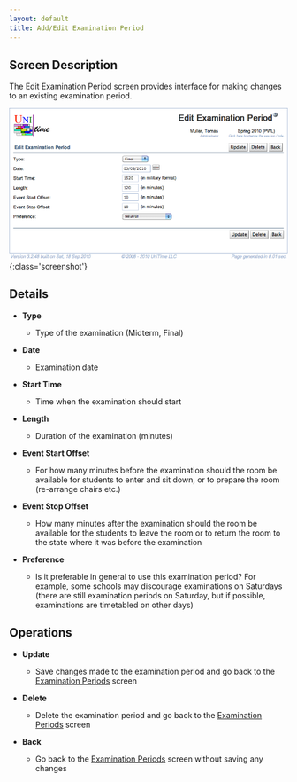 ```yaml
---
layout: default
title: Add/Edit Examination Period
---
```



## Screen Description

The Edit Examination Period screen provides interface for making changes to an existing examination period.

![Edit Examination Period](images/edit-examination-period-1.png){:class='screenshot'}

## Details

* **Type**
	* Type of the examination (Midterm, Final)

* **Date**
	* Examination date

* **Start Time**
	* Time when the examination should start

* **Length**
	* Duration of the examination (minutes)

* **Event Start Offset**
	* For how many minutes before the examination should the room be available for students to enter and sit down, or to prepare the room (re-arrange chairs etc.)

* **Event Stop Offset**
	* How many minutes after the examination should the room be available for the students to leave the room or to return the room to the state where it was before the examination

* **Preference**
	* Is it preferable in general to use this examination period? For example, some schools may discourage examinations on Saturdays (there are still examination periods on Saturday, but if possible, examinations are timetabled on other days)

## Operations

* **Update**
	* Save changes made to the examination period and go back to the [Examination Periods](examination-periods) screen

* **Delete**
	* Delete the examination period and go back to the [Examination Periods](examination-periods) screen

* **Back**
	* Go back to the [Examination Periods](examination-periods) screen without saving any changes

